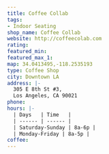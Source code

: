 ```yaml
---
title: Coffee Collab
tags:
- Indoor Seating
shop_name: Coffee Collab
website: http://coffeecolab.com
rating: 
featured_min: 
featured_max_1: 
map: 34.0413495,-118.2535193
type: Coffee Shop
city: Downtown LA
address: |-
  305 E 8th St #3,
  Los Angeles, CA 90021
phone: 
hours: |-
  | Days   | Time   |
  | ------ | ------ |
  | Saturday-Sunday | 8a-6p |
  | Monday-Friday | 8a-5p |
coffee: 
---
```


